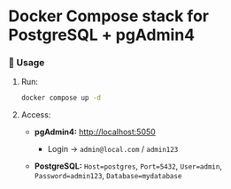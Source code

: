 # Docker Compose stack for PostgreSQL + pgAdmin4 

### 🚀 Usage

1. Run:

   ```bash
   docker compose up -d
   ```
2. Access:

   * **pgAdmin4:** [http://localhost:5050](http://localhost:5050)

     * Login → `admin@local.com` / `admin123`
   * **PostgreSQL:** `Host=postgres`, `Port=5432`, `User=admin`, `Password=admin123`, `Database=mydatabase`
